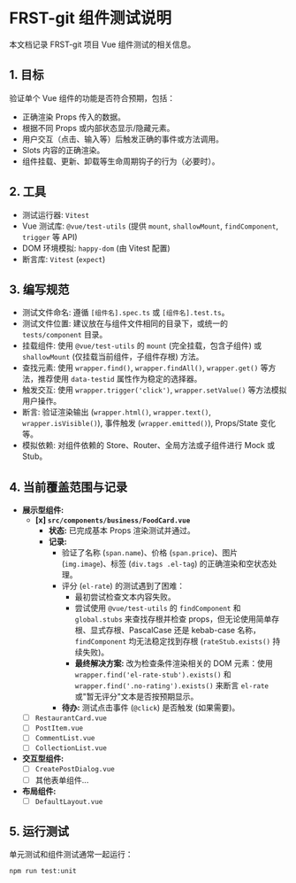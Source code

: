 # FRST-git 组件测试说明

本文档记录 FRST-git 项目 Vue 组件测试的相关信息。

## 1. 目标

验证单个 Vue 组件的功能是否符合预期，包括：

*   正确渲染 Props 传入的数据。
*   根据不同 Props 或内部状态显示/隐藏元素。
*   用户交互（点击、输入等）后触发正确的事件或方法调用。
*   Slots 内容的正确渲染。
*   组件挂载、更新、卸载等生命周期钩子的行为（必要时）。

## 2. 工具

*   测试运行器: `Vitest`
*   Vue 测试库: `@vue/test-utils` (提供 `mount`, `shallowMount`, `findComponent`, `trigger` 等 API)
*   DOM 环境模拟: `happy-dom` (由 Vitest 配置)
*   断言库: `Vitest` (`expect`)

## 3. 编写规范

*   测试文件命名: 遵循 `[组件名].spec.ts` 或 `[组件名].test.ts`。
*   测试文件位置: 建议放在与组件文件相同的目录下，或统一的 `tests/component` 目录。
*   挂载组件: 使用 `@vue/test-utils` 的 `mount` (完全挂载，包含子组件) 或 `shallowMount` (仅挂载当前组件，子组件存根) 方法。
*   查找元素: 使用 `wrapper.find()`, `wrapper.findAll()`, `wrapper.get()` 等方法，推荐使用 `data-testid` 属性作为稳定的选择器。
*   触发交互: 使用 `wrapper.trigger('click')`, `wrapper.setValue()` 等方法模拟用户操作。
*   断言: 验证渲染输出 (`wrapper.html()`, `wrapper.text()`, `wrapper.isVisible()`), 事件触发 (`wrapper.emitted()`), Props/State 变化等。
*   模拟依赖: 对组件依赖的 Store、Router、全局方法或子组件进行 Mock 或 Stub。

## 4. 当前覆盖范围与记录

*   **展示型组件:**
    *   **[x] `src/components/business/FoodCard.vue`**
        *   **状态:** 已完成基本 Props 渲染测试并通过。
        *   **记录:**
            *   验证了名称 (`span.name`)、价格 (`span.price`)、图片 (`img.image`)、标签 (`div.tags .el-tag`) 的正确渲染和空状态处理。
            *   评分 (`el-rate`) 的测试遇到了困难：
                *   最初尝试检查文本内容失败。
                *   尝试使用 `@vue/test-utils` 的 `findComponent` 和 `global.stubs` 来查找存根并检查 props，但无论使用简单存根、显式存根、PascalCase 还是 kebab-case 名称，`findComponent` 均无法稳定找到存根 (`rateStub.exists()` 持续失败)。
                *   **最终解决方案:** 改为检查条件渲染相关的 DOM 元素：使用 `wrapper.find('el-rate-stub').exists()` 和 `wrapper.find('.no-rating').exists()` 来断言 `el-rate` 或"暂无评分"文本是否按预期显示。
            *   **待办:** 测试点击事件 (`@click`) 是否触发 (如果需要)。
    *   [ ] `RestaurantCard.vue`
    *   [ ] `PostItem.vue`
    *   [ ] `CommentList.vue`
    *   [ ] `CollectionList.vue`
*   **交互型组件:**
    *   [ ] `CreatePostDialog.vue`
    *   [ ] 其他表单组件...
*   **布局组件:**
    *   [ ] `DefaultLayout.vue`

## 5. 运行测试

单元测试和组件测试通常一起运行：

```bash
npm run test:unit
``` 